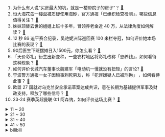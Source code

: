 1. 为什么有人说“买房最大的坑，就是一楼带院子的房子”？ [:link:](https://www.zhihu.com/question/545097241)
2. 恒大海花岛一楼盘被质疑使用海砂，官方通报「已组织检查检测」，哪些信息值得关注？ [:link:](https://www.zhihu.com/question/655784923)
3. 妹妹顶替去世的姐姐上班十多年，冒领养老金近 40 万，从法律角度如何解读？ [:link:](https://www.zhihu.com/question/655653502)
4. 12 秒 86 追平赛会纪录，吴艳妮洲际巡回赛 100 米栏夺冠，如何评价她本场比赛的表现？ [:link:](https://www.zhihu.com/question/655774233)
5. 90后医生下班摆摊日入1500元，你怎么看？ [:link:](https://www.zhihu.com/question/655427237)
6. 「天价彩礼」衍生出新变种，一些农村地区将彩礼改称「恩养钱」，如何看待这种现象？ [:link:](https://www.zhihu.com/question/655675095)
7. 如何评价长城汽车董事长魏建军「电动机一慢就没有扭矩」的言论? [:link:](https://www.zhihu.com/question/655748657)
8. 宁波警方通报一女子因琐事刺死男友，称「犯罪嫌疑人已被刑拘」 ，如何看待此事？ [:link:](https://www.zhihu.com/question/655770776)
9. 欧盟 27 国就对乌克兰安全承诺草案达成共识，意在长期为基辅提供军事及财政支持，释放了哪些信号？ [:link:](https://www.zhihu.com/question/655776660)
10. 23-24 赛季英超曼联 0:1 阿森纳，如何评价这场比赛？ [:link:](https://www.zhihu.com/question/655809058)
<details>
<summary>11 ~ 20</summary>

11. 歌手韩红请战《歌手2024》，发文「我是中国歌手韩红，我请战！」，对此你有哪些期待？ [:link:](https://www.zhihu.com/question/655781317)
12. 你怎么看樊振东开始被王皓指导加强训练？ [:link:](https://www.zhihu.com/question/655659679)
13. 服装行业的 2023「近八成上市公司归母净利润同比增长，存货周转天数普遍减少」，哪些信息值得关注？ [:link:](https://www.zhihu.com/question/655752981)
14. 现在越来越多人为什么不想结婚？ [:link:](https://www.zhihu.com/question/655107206)
15. 你觉得现在有哪些app的设计没有考虑到妈妈一辈的使用感受？ [:link:](https://www.zhihu.com/question/655343234)
16. 自己买碳布可以搓自行车架吗？ [:link:](https://www.zhihu.com/question/653554453)
17. 有人说，java以一己之力，推动了内存市场，这种说法是否夸张？ [:link:](https://www.zhihu.com/question/655427201)
18. 电影《731》拿到龙标并发布首款预告片，看完预告片后你有什么感受？ [:link:](https://www.zhihu.com/question/655388299)
19. 西安科技大学学生成绩按「闹」修改，责任人回应「改成绩是为『救』学生，他已考上研究生」，如何看待此事？ [:link:](https://www.zhihu.com/question/655778971)
20. 2024 季中冠军赛 BLG 3:1 击败 T1 ，如何评价这场比赛？ [:link:](https://www.zhihu.com/question/655779698)
</details>
<details>
<summary>21 ~ 30</summary>

21. 有什么东西是外国人吃，而中国人不吃的？ [:link:](https://www.zhihu.com/question/314472784)
22. 从现在来看，《货币战争》这本书是否算具有提前看透事情内在的书籍？ [:link:](https://www.zhihu.com/question/655492818)
23. 把一手烂牌打好的女主有多绝？ [:link:](https://www.zhihu.com/question/650459100)
24. 你的妈妈有没有什么离谱又合理的网购经历值得分享？ [:link:](https://www.zhihu.com/question/652488395)
25. 请问大家觉得米哈游的游戏剧情怎么样？剧情算得上米家游戏的加分项吗？ [:link:](https://www.zhihu.com/question/655441870)
26. 25岁左右的你们，混的怎么样？ [:link:](https://www.zhihu.com/question/54799077)
27. 为什么近几天老头杯热度甚至比MSI还高？ [:link:](https://www.zhihu.com/question/655752617)
28. 天赋真的比努力更有用吗？ [:link:](https://www.zhihu.com/question/543642160)
29. 有人说24GB和48GB内存容量是新一代电脑平台最均衡的方案，真的是这样吗？电脑内存应该如何选？ [:link:](https://www.zhihu.com/question/655709343)
30. 为什么公司问不到员工离职的真实原因？ [:link:](https://www.zhihu.com/question/654996239)
</details>
<details>
<summary>31 ~ 40</summary>

31. 玩了崩铁后，很认同星期日的理念是怎么回事？ [:link:](https://www.zhihu.com/question/655774001)
32. 本科生以第三作者发表一区SCI含金量高吗？ [:link:](https://www.zhihu.com/question/639902523)
33. 火车上呼叫医护人员时，你会去吗？ [:link:](https://www.zhihu.com/question/266360550)
34. 和公司提出离职，领导挽留，该不该走呢？ [:link:](https://www.zhihu.com/question/648026042)
35. 2024 季中冠军赛 BLG 3:1 击败 T1，如何评价这场比赛？ [:link:](https://www.zhihu.com/question/655773281)
36. 成为妈妈后，你有哪些让自己成为自己的「好方法」？ [:link:](https://www.zhihu.com/question/654612255)
37. 煤炭产业周期下行，山西省一季度 GDP 不及预期，在 31 个省份中垫底，哪些信息值得关注？ [:link:](https://www.zhihu.com/question/655752989)
38. 列举一条妈妈发过的让你印象最深刻的朋友圈？ [:link:](https://www.zhihu.com/question/653244055)
39. 美国会新法案将管制 AI 大模型出口，开源的也不让用，如何解读？ [:link:](https://www.zhihu.com/question/655559949)
40. 去博物馆最大的意义是什么? [:link:](https://www.zhihu.com/question/655716580)
</details>
<details>
<summary>41 ~ 50</summary>

41. 想收集各个博物馆的可爱显眼包，你知道有哪些文物吗？ [:link:](https://www.zhihu.com/question/655718719)
42. 如何评价2024年全国中学生生物学联赛? [:link:](https://www.zhihu.com/question/654805248)
43. 你觉得华语乐坛哪些歌手可以去《歌手2024》一战？ [:link:](https://www.zhihu.com/question/655708124)
44. 明末的火器跟欧洲的差距真的特别大吗？ [:link:](https://www.zhihu.com/question/470930020)
45. 为什么欧洲殖民者要砸毁希腊帕特农神庙? [:link:](https://www.zhihu.com/question/650973331)
46. mbti中谁能给到infj最高的能量？ [:link:](https://www.zhihu.com/question/655479568)
47. 九型1w9等型号中的“w”大家都习惯怎么读？ [:link:](https://www.zhihu.com/question/655703640)
48. 《崩坏：星穹铁道》匹诺康尼的剧情中，究竟是谁在操纵星核？ [:link:](https://www.zhihu.com/question/655432542)
49. 23-24 赛季 NBA凯尔特人 106:93 骑士，如何评价这场比赛？ [:link:](https://www.zhihu.com/question/655747410)
50. 如何看待数学家，文艺复兴科技基金创始人詹姆斯西蒙斯（James Simons）去世，如何评价他的一生？ [:link:](https://www.zhihu.com/question/655615688)
</details><details>
<summary>bilibili</summary>

</details>